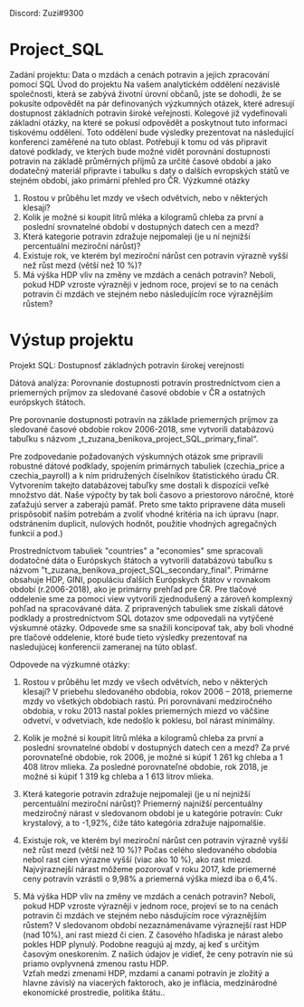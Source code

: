 Discord: Zuzi#9300


# Project_SQL

Zadání projektu: Data o mzdách a cenách potravin a jejich zpracování pomocí SQL
Úvod do projektu
Na vašem analytickém oddělení nezávislé společnosti, která se zabývá životní úrovní občanů, jste se dohodli, že se pokusíte odpovědět na pár definovaných výzkumných otázek, které adresují dostupnost základních potravin široké veřejnosti. Kolegové již vydefinovali základní otázky, na které se pokusí odpovědět a poskytnout tuto informaci tiskovému oddělení. Toto oddělení bude výsledky prezentovat na následující konferenci zaměřené na tuto oblast.
Potřebují k tomu od vás připravit datové podklady, ve kterých bude možné vidět porovnání dostupnosti potravin na základě průměrných příjmů za určité časové období a jako dodatečný materiál připravte i tabulku s daty o dalších evropských států ve stejném období, jako primární přehled pro ČR.
Výzkumné otázky
1.	Rostou v průběhu let mzdy ve všech odvětvích, nebo v některých klesají?
2.	Kolik je možné si koupit litrů mléka a kilogramů chleba za první a poslední srovnatelné období v dostupných datech cen a mezd?
3.	Která kategorie potravin zdražuje nejpomaleji (je u ní nejnižší percentuální meziroční nárůst)?
4.	Existuje rok, ve kterém byl meziroční nárůst cen potravin výrazně vyšší než růst mezd (větší než 10 %)?
5.	Má výška HDP vliv na změny ve mzdách a cenách potravin? Neboli, pokud HDP vzroste výrazněji v jednom roce, projeví se to na cenách potravin či mzdách ve stejném nebo následujícím roce výraznějším růstem?


# Výstup projektu
Projekt SQL: Dostupnosť základných potravín širokej verejnosti

Dátová analýza: Porovnanie dostupnosti potravín prostredníctvom cien a priemerných príjmov za sledované časové obdobie v ČR a ostatných európskych štátoch.


Pre porovnanie dostupnosti potravín na základe priemerných príjmov za sledované časové obdobie rokov 2006-2018, sme vytvorili databázovú tabuľku s názvom „t_zuzana_benikova_project_SQL_primary_final“.

Pre zodpovedanie požadovaných výskumných otázok sme pripravili robustné dátové podklady, spojením primárnych tabuliek (czechia_price a czechia_payroll) a k ním pridružených číselníkov štatistického úradu ČR.
Vytvorením takejto databázovej tabuľky sme dostali k dispozícii veľké množstvo dát. Naše výpočty by tak boli časovo a priestorovo náročné, ktoré zaťažujú server a zaberajú pamäť. Preto sme takto pripravene dáta museli prispôsobiť naším potrebám a zvoliť vhodné kritéria na ich úpravu (napr. odstránením duplicít, nulových hodnôt, použitie vhodných agregačných funkcií a pod.)

Prostredníctvom tabuliek "countries" a "economies" sme spracovali dodatočné dáta o Európskych štátoch a vytvorili databázovú tabuľku s názvom "t_zuzana_benikova_project_SQL_secondary_final".  Primárne obsahuje HDP, GINI, populáciu ďalších Európskych štátov v rovnakom období (r.2006-2018), ako je primárny prehľad pre ČR.
Pre tlačové oddelenie sme za pomoci view vytvorili zjednodušený a zároveň komplexný pohľad na spracovávané dáta. Z pripravených tabuliek sme získali dátové podklady a prostredníctvom SQL dotazov sme odpovedali na vytýčené výskumné otázky. Odpovede sme sa snažili koncipovať tak, aby boli vhodné pre tlačové oddelenie, ktoré bude tieto výsledky prezentovať na nasledujúcej konferencii zameranej na túto oblasť.

Odpovede na výzkumné otázky:
1.	Rostou v průběhu let mzdy ve všech odvětvích, nebo v některých klesají?
V priebehu sledovaného obdobia, rokov 2006 – 2018, priemerne mzdy vo všetkých obdobiach rastú. Pri porovnávaní medziročného obdobia, v roku 2013 nastal pokles priemerných miezd vo väčšine odvetví, v odvetviach, kde nedošlo k poklesu, bol nárast minimálny. 

2.	Kolik je možné si koupit litrů mléka a kilogramů chleba za první a poslední srovnatelné období v dostupných datech cen a mezd?
Za prvé porovnateľné obdobie, rok 2006, je možné si kúpiť 1 261 kg chleba a 1 408 litrov mlieka.
Za posledné porovnateľné obdobie, rok 2018, je možné si kúpiť 1 319 kg chleba a 1 613 litrov mlieka.

3.	Která kategorie potravin zdražuje nejpomaleji (je u ní nejnižší percentuální meziroční nárůst)?
Priemerný najnižší percentuálny medziročný nárast v sledovanom období je u kategórie potravín: Cukr krystalový, a to -1,92%, čiže táto kategória zdražuje najpomalšie. 

4.	Existuje rok, ve kterém byl meziroční nárůst cen potravin výrazně vyšší než růst mezd (větší než 10 %)?
Počas celého sledovaného obdobia nebol rast cien výrazne vyšší (viac ako 10 %), ako rast miezd. Najvýraznejší nárast môžeme pozorovať v roku 2017, kde priemerné ceny potravín vzrástli o 9,98% a priemerná výška miezd iba o 6,4%.

5.	Má výška HDP vliv na změny ve mzdách a cenách potravin? Neboli, pokud HDP vzroste výrazněji v jednom roce, projeví se to na cenách potravin či mzdách ve stejném nebo násdujícím roce výraznějším růstem?
V sledovanom období nezaznámenávame výraznejší rast HDP (nad 10%), ani rast miezd či cien. Z časového hľadiska je nárast alebo pokles HDP plynulý. Podobne reagujú aj mzdy, aj keď s určitým časovým oneskorením. Z našich údajov je vidieť, že ceny potravín nie sú priamo ovplyvnená zmenou rastu HDP.  
Vzťah medzi zmenami HDP, mzdami a canami potravín je zložitý a hlavne závislý na viacerých faktoroch, ako je inflácia, medzinárodné ekonomické prostredie, politika štátu..


